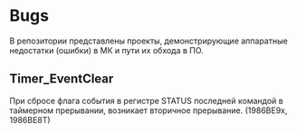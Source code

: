 # Bugs

В репозитории представлены проекты, демонстрирующие аппаратные недостатки (ошибки) в МК и пути их обхода в ПО.

## Timer_EventClear
При сбросе флага события в регистре STATUS последней командой в таймерном прерывании, возникает вторичное прерывание. (1986ВЕ9х, 1986ВЕ8Т)
